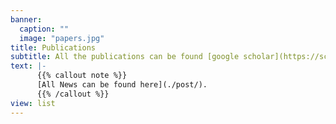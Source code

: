```yaml
---
banner:
  caption: ""
  image: "papers.jpg"
title: Publications
subtitle: All the publications can be found [google scholar](https://scholar.google.co.uk/citations?hl=en&user=_e3QL94AAAAJ) {{< icon name="google-scholar" pack="ai" >}}.
text: |-
      {{% callout note %}}
      [All News can be found here](./post/).
      {{% /callout %}}
view: list
---
```

